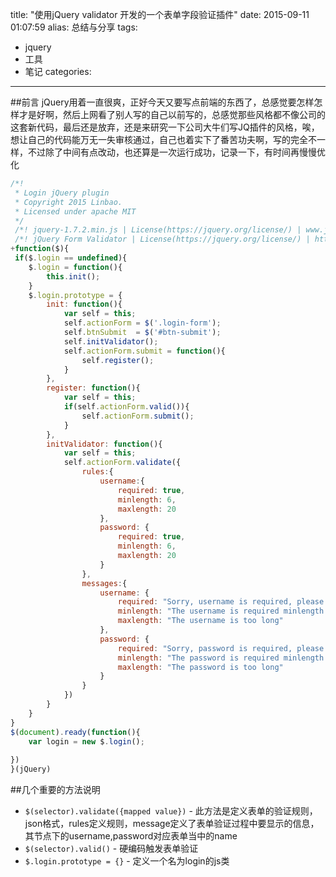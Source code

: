 title: "使用jQuery validator 开发的一个表单字段验证插件"
date: 2015-09-11 01:07:59
alias: 总结与分享
tags:
- jquery
- 工具
- 笔记
categories: 

---

##前言
jQuery用着一直很爽，正好今天又要写点前端的东西了，总感觉要怎样怎样才是好啊，然后上网看了别人写的自己以前写的，总感觉那些风格都不像公司的这套新代码，最后还是放弃，还是来研究一下公司大牛们写JQ插件的风格，唉，想让自己的代码能万无一失审核通过，自己也着实下了番苦功夫啊，写的完全不一样，不过除了中间有点改动，也还算是一次运行成功，记录一下，有时间再慢慢优化

``` javascript
/*!
 * Login jQuery plugin
 * Copyright 2015 Linbao.
 * Licensed under apache MIT 
 */
 /*! jquery-1.7.2.min.js | License(https://jquery.org/license/) | www.jquery.com */
 /*! jQuery Form Validator | License(https://jquery.org/license/) | http://plugins.jquery.com/formvalidator/ */
+function($){
 if($.login == undefined){
	$.login = function(){
		this.init();
	}
	$.login.prototype = {
		init: function(){
			var self = this;
			self.actionForm = $('.login-form');
			self.btnSubmit  = $('#btn-submit');
			self.initValidator();
			self.actionForm.submit = function(){
				self.register();
			}
		},
		register: function(){
			var self = this;
			if(self.actionForm.valid()){
				self.actionForm.submit();
			}
		},
		initValidator: function(){
			var self = this;
			self.actionForm.validate({
				rules:{
					username:{
						required: true,
						minlength: 6,
						maxlength: 20
					},
					password: {
						required: true,
						minlength: 6,
						maxlength: 20
					}
				},
				messages:{
					username: {
						required: "Sorry, username is required, please enter the username!",
						minlength: "The username is required minlength length of 6! ",
						maxlength: "The username is too long"
					},
					password: {
						required: "Sorry, password is required, please enter the password!",
						minlength: "The password is required minlength of 6! ",
						maxlength: "The password is too long"
					}
				}
			})
		}
	}
}
$(document).ready(function(){
	var login = new $.login();
		
})
}(jQuery)
```
##几个重要的方法说明 
- `$(selector).validate({mapped value})` - 此方法是定义表单的验证规则，json格式，rules定义规则，message定义了表单验证过程中要显示的信息，其节点下的username,password对应表单当中的name
- `$(selector).valid()` - 硬编码触发表单验证
- `$.login.prototype = {}` - 定义一个名为login的js类